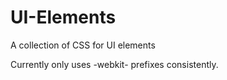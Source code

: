UI-Elements
===========

A collection of CSS for UI elements

Currently only uses -webkit- prefixes consistently.